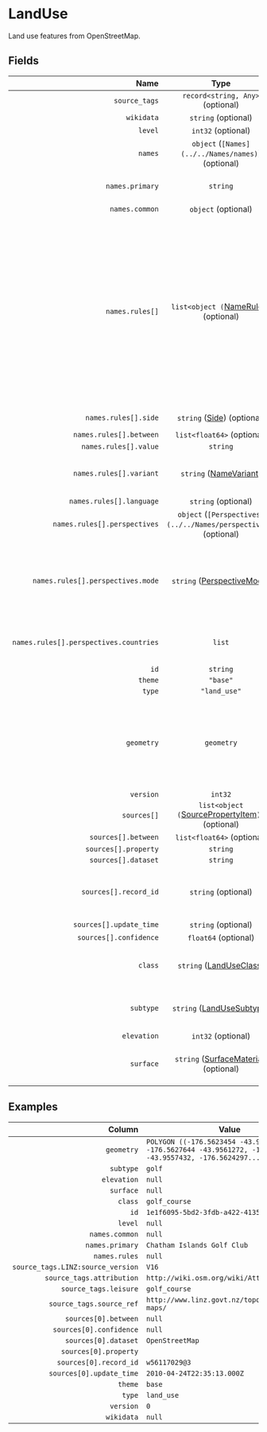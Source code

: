 # LandUse

Land use features from OpenStreetMap.

## Fields

| Name | Type | Description |
|-----:|:----:|-------------|
| `source_tags` | `record<string, Any>` (optional) |  |
| `wikidata` | `string` (optional) |  |
| `level` | `int32` (optional) |  |
| `names` | `object` (`[Names](../../Names/names)`) (optional) |  |
| `names.primary` | `string` | The most commonly used name. |
| `names.common` | `object` (optional) |  |
| `names.rules[]` | `list<object (`[NameRule](../../Names/name_rule)`)>` (optional) | Rules for names that cannot be specified in the simple common names property. These rules can cover other name variants such as official, alternate, and short; and they can optionally include geometric scoping (linear referencing) and side-of-road scoping for complex cases. |
| `names.rules[].side` | `string` ([Side](../../Names/side)) (optional) | Examples: `left`, `right` |
| `names.rules[].between` | `list<float64>` (optional) |  |
| `names.rules[].value` | `string` |  |
| `names.rules[].variant` | `string` ([NameVariant](../../Names/name_variant)) | Examples: `common`, `official`, `alternate`, ... |
| `names.rules[].language` | `string` (optional) |  |
| `names.rules[].perspectives` | `object` (`[Perspectives](../../Names/perspectives)`) (optional) |  |
| `names.rules[].perspectives.mode` | `string` ([PerspectiveMode](../../Names/perspective_mode)) | Whether the perspective holder accepts or disputes this name. Examples: `accepted_by`, `disputed_by` |
| `names.rules[].perspectives.countries` | `list` | Countries holding the given mode of perspective. |
| `id` | `string` |  |
| `theme` | `"base"` |  |
| `type` | `"land_use"` |  |
| `geometry` | `geometry` | Classifications of the human use of a section of land. Translates `landuse` from OpenStreetMap tag from OpenStreetMap. |
| `version` | `int32` |  |
| `sources[]` | `list<object (`[SourcePropertyItem](../../Sources/source_property_item)`)>` (optional) |  |
| `sources[].between` | `list<float64>` (optional) |  |
| `sources[].property` | `string` |  |
| `sources[].dataset` | `string` |  |
| `sources[].record_id` | `string` (optional) | Refers to the specific record within the dataset that was used. |
| `sources[].update_time` | `string` (optional) |  |
| `sources[].confidence` | `float64` (optional) |  |
| `class` | `string` ([LandUseClass](land_use_class)) | Examples: `aboriginal_land`, `airfield`, `allotments`, ... |
| `subtype` | `string` ([LandUseSubtype](land_use_subtype)) | Examples: `agriculture`, `aquaculture`, `campground`, ... |
| `elevation` | `int32` (optional) |  |
| `surface` | `string` ([SurfaceMaterial](../surface_material)) (optional) | Examples: `asphalt`, `cobblestone`, `compacted`, ... |

## Examples

| Column | Value |
|-------:|-------|
| `geometry` | `POLYGON ((-176.5623454 -43.9567812, -176.5627644 -43.9561272, -176.5626898 -43.9557432, -176.5624297...` |
| `subtype` | `golf` |
| `elevation` | `null` |
| `surface` | `null` |
| `class` | `golf_course` |
| `id` | `1e1f6095-5bd2-3fdb-a422-41351b848e9d` |
| `level` | `null` |
| `names.common` | `null` |
| `names.primary` | `Chatham Islands Golf Club` |
| `names.rules` | `null` |
| `source_tags.LINZ:source_version` | `V16` |
| `source_tags.attribution` | `http://wiki.osm.org/wiki/Attribution#LINZ` |
| `source_tags.leisure` | `golf_course` |
| `source_tags.source_ref` | `http://www.linz.govt.nz/topography/topo-maps/` |
| `sources[0].between` | `null` |
| `sources[0].confidence` | `null` |
| `sources[0].dataset` | `OpenStreetMap` |
| `sources[0].property` |  |
| `sources[0].record_id` | `w56117029@3` |
| `sources[0].update_time` | `2010-04-24T22:35:13.000Z` |
| `theme` | `base` |
| `type` | `land_use` |
| `version` | `0` |
| `wikidata` | `null` |
